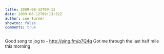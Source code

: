 ```yaml
---
title: 2009-08-12T09-13
date: 2009-08-12T09:13:32Z
author: Lee Turner
showtoc: false
comments: true
---
```


Good song to jog to - http://ping.fm/p7Q4q Got me through the last half mile this morning

